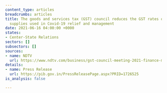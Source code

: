 ```yaml
---
content_type: articles
breadcrumbs: articles
title: The goods and services tax (GST) council reduces the GST rates on most medical
  supplies used in Covid-19 relief and management
date: 2021-06-16 04:00:00 +0000
states:
- Center-State Relations
sectors: []
subsectors: []
sources:
- name: NDTV
  url: https://www.ndtv.com/business/gst-council-meeting-2021-finance-minister-nirmala-sitharaman-chairs-44th-gst-meet-check-tax-cut-on-covid-essentials-black-fungus-medicine-2462294
details:
- name: Press Release
  url: https://pib.gov.in/PressReleasePage.aspx?PRID=1726525
is_analysis: false

---
```

